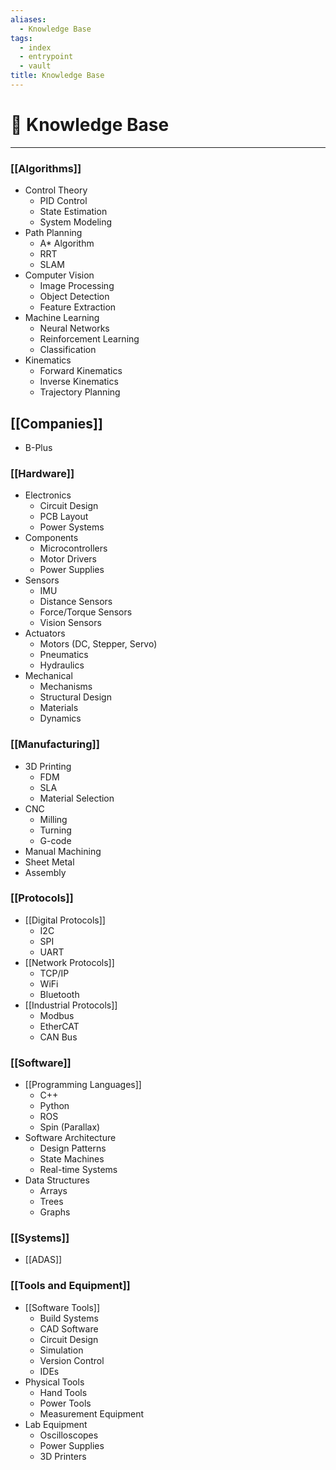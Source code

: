 ```yaml
---
aliases:
  - Knowledge Base
tags:
  - index
  - entrypoint
  - vault
title: Knowledge Base
---
```

# 🧠 Knowledge Base
---

### [[Algorithms]]
- Control Theory
  - PID Control
  - State Estimation
  - System Modeling
- Path Planning
  - A* Algorithm
  - RRT
  - SLAM
- Computer Vision
  - Image Processing
  - Object Detection
  - Feature Extraction
- Machine Learning
  - Neural Networks
  - Reinforcement Learning
  - Classification
- Kinematics
  - Forward Kinematics
  - Inverse Kinematics
  - Trajectory Planning

## [[Companies]]
- B-Plus

### [[Hardware]]
- Electronics
  - Circuit Design
  - PCB Layout
  - Power Systems
- Components
  - Microcontrollers
  - Motor Drivers
  - Power Supplies
- Sensors
  - IMU
  - Distance Sensors
  - Force/Torque Sensors
  - Vision Sensors
- Actuators
  - Motors (DC, Stepper, Servo)
  - Pneumatics
  - Hydraulics
- Mechanical
  - Mechanisms
  - Structural Design
  - Materials
  - Dynamics

### [[Manufacturing]]
- 3D Printing
  - FDM
  - SLA
  - Material Selection
- CNC
  - Milling
  - Turning
  - G-code
- Manual Machining
- Sheet Metal
- Assembly

### [[Protocols]]
- [[Digital Protocols]]
  - I2C
  - SPI
  - UART
- [[Network Protocols]]
  - TCP/IP
  - WiFi
  - Bluetooth
- [[Industrial Protocols]]
  - Modbus
  - EtherCAT
  - CAN Bus

### [[Software]]
- [[Programming Languages]]
  - C++
  - Python
  - ROS
  - Spin (Parallax)
- Software Architecture
  - Design Patterns
  - State Machines
  - Real-time Systems
- Data Structures
  - Arrays
  - Trees
  - Graphs

### [[Systems]]
- [[ADAS]]

### [[Tools and Equipment]]
- [[Software Tools]]
  - Build Systems
  - CAD Software
  - Circuit Design
  - Simulation
  - Version Control
  - IDEs
- Physical Tools
  - Hand Tools
  - Power Tools
  - Measurement Equipment
- Lab Equipment
  - Oscilloscopes
  - Power Supplies
  - 3D Printers
